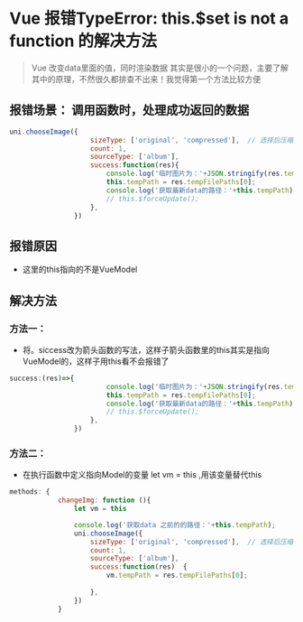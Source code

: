 # Vue 报错TypeError: this.$set is not a function 的解决方法
>  Vue 改变data里面的值，同时渲染数据 
> 其实是很小的一个问题，主要了解其中的原理，不然很久都排查不出来！我觉得第一个方法比较方便

## 报错场景： 调用函数时，处理成功返回的数据
```js
uni.chooseImage({
					sizeType: ['original', 'compressed'],  // 选择后压缩图片
					count: 1,
					sourceType: ['album'],
					success:function(res){
						console.log('临时图片为：'+JSON.stringify(res.tempFilePaths[0]));	
						this.tempPath = res.tempFilePaths[0];
						console.log('获取最新data的路径：'+this.tempPath);
						// this.$forceUpdate();					
					},					
				})
```

## 报错原因
- 这里的this指向的不是VueModel

## 解决方法
### 方法一：
- 将。siccess改为箭头函数的写法，这样子箭头函数里的this其实是指向VueModel的，这样子用this看不会报错了

```js
success:(res)=>{
						console.log('临时图片为：'+JSON.stringify(res.tempFilePaths[0]));	
						this.tempPath = res.tempFilePaths[0];
						console.log('获取最新data的路径：'+this.tempPath);
						// this.$forceUpdate();					
					},					
				})
```

### 方法二：
- 在执行函数中定义指向Model的变量 let vm = this ,用该变量替代this
```js
methods: {
			changeImg: function (){
                let vm = this

				console.log('获取data 之前的的路径：'+this.tempPath);
				uni.chooseImage({
					sizeType: ['original', 'compressed'],  // 选择后压缩图片
					count: 1,
					sourceType: ['album'],
					success:function(res)  {
						vm.tempPath = res.tempFilePaths[0];
					
					},					
				})
			}
```